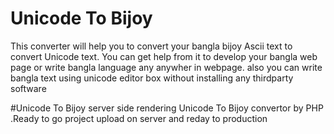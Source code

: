 # Unicode To Bijoy

This converter will help you to convert your bangla bijoy Ascii text to convert Unicode text. You can get help from it to develop your bangla web page or write bangla language any anywher in webpage. also you can write bangla text using unicode editor box without installing any thirdparty software

#Unicode To Bijoy server side rendering Unicode To Bijoy convertor by PHP .Ready to go project upload on server and reday to production 

